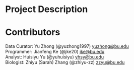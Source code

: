 # Project Description



# Contributors
Data Curator: Yu Zhong (@yuzhong1997) yuzhong@bu.edu<br/>
Programmer: Jianfeng Ke (@jke20) jke@bu.edu<br/>
Analyst: Huisiyu Yu (@yuhuisiyu) yhsy@bu.edu<br/>
Biologist: Zhiyu (Sarah) Zhang (@zhiyu-zz) zzyu@bu.edu<br/>

